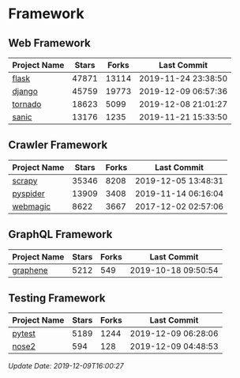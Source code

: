 # Framework

## Web Framework

| Project Name | Stars | Forks | Last Commit |
| ------------ | ----- | ----- | ----------- |
| [flask](https://github.com/pallets/flask) | 47871 | 13114 | 2019-11-24 23:38:50 |
| [django](https://github.com/django/django) | 45759 | 19773 | 2019-12-09 06:57:36 |
| [tornado](https://github.com/tornadoweb/tornado) | 18623 | 5099 | 2019-12-08 21:01:27 |
| [sanic](https://github.com/huge-success/sanic) | 13176 | 1235 | 2019-11-21 15:33:50 |

## Crawler Framework

| Project Name | Stars | Forks | Last Commit |
| ------------ | ----- | ----- | ----------- |
| [scrapy](https://github.com/scrapy/scrapy) | 35346 | 8208 | 2019-12-05 13:48:31 |
| [pyspider](https://github.com/binux/pyspider) | 13909 | 3408 | 2019-11-14 06:16:04 |
| [webmagic](https://github.com/code4craft/webmagic) | 8622 | 3667 | 2017-12-02 02:57:06 |

## GraphQL Framework

| Project Name | Stars | Forks | Last Commit |
| ------------ | ----- | ----- | ----------- |
| [graphene](https://github.com/graphql-python/graphene) | 5212 | 549 | 2019-10-18 09:50:54 |

## Testing Framework

| Project Name | Stars | Forks | Last Commit |
| ------------ | ----- | ----- | ----------- |
| [pytest](https://github.com/pytest-dev/pytest) | 5189 | 1244 | 2019-12-09 06:28:06 |
| [nose2](https://github.com/nose-devs/nose2) | 594 | 128 | 2019-12-09 04:48:53 |

*Update Date: 2019-12-09T16:00:27*